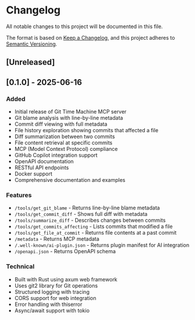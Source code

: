 # Changelog

All notable changes to this project will be documented in this file.

The format is based on [Keep a Changelog](https://keepachangelog.com/en/1.0.0/),
and this project adheres to [Semantic Versioning](https://semver.org/spec/v2.0.0.html).

## [Unreleased]

## [0.1.0] - 2025-06-16

### Added
- Initial release of Git Time Machine MCP server
- Git blame analysis with line-by-line metadata
- Commit diff viewing with full metadata
- File history exploration showing commits that affected a file
- Diff summarization between two commits
- File content retrieval at specific commits
- MCP (Model Context Protocol) compliance
- GitHub Copilot integration support
- OpenAPI documentation
- RESTful API endpoints
- Docker support
- Comprehensive documentation and examples

### Features
- `/tools/get_git_blame` - Returns line-by-line blame metadata
- `/tools/get_commit_diff` - Shows full diff with metadata
- `/tools/summarize_diff` - Describes changes between commits
- `/tools/get_commits_affecting` - Lists commits that modified a file
- `/tools/get_file_at_commit` - Returns file contents at a past commit
- `/metadata` - Returns MCP metadata
- `/.well-known/ai-plugin.json` - Returns plugin manifest for AI integration
- `/openapi.json` - Returns OpenAPI schema

### Technical
- Built with Rust using axum web framework
- Uses git2 library for Git operations
- Structured logging with tracing
- CORS support for web integration
- Error handling with thiserror
- Async/await support with tokio
